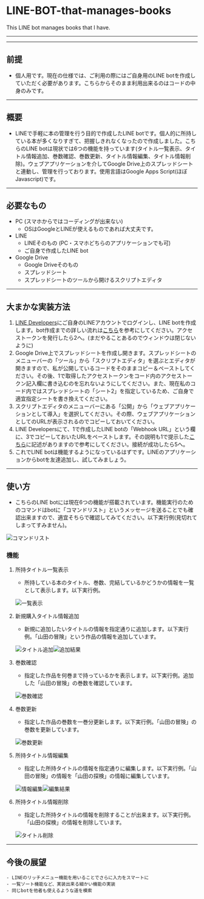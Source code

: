 # LINE-BOT-that-manages-books
This LINE bot manages books that I have.

---
---

## 前提
- 個人用です。現在の仕様では、ご利用の際にはご自身用のLINE botを作成していただく必要があります。こちらからそのまま利用出来るのはコードの中身のみです。

---
## 概要
- LINEで手軽に本の管理を行う目的で作成したLINE botです。個人的に所持している本が多くなりすぎて、把握しきれなくなったので作成しました。こちらのLINE botは現状では6つの機能を持っています(タイトル一覧表示、タイトル情報追加、巻数確認、巻数更新、タイトル情報編集、タイトル情報削除)。ウェブアプリケーションを介してGoogle Drive上のスプレッドシートと連動し、管理を行っております。使用言語はGoogle Apps Script(ほぼJavascript)です。

---

## 必要なもの
- PC (スマホからではコーディングが出来ない)
    - OSはGoogleとLINEが使えるものであれば大丈夫です。
- LINE
    - LINEそのもの (PC・スマホどちらのアプリケーションでも可)
    - ご自身で作成したLINE bot
- Google Drive
    - Google Driveそのもの
    - スプレッドシート
    - スプレッドシートのツールから開けるスクリプトエディタ

---

## 大まかな実装方法

1. [LINE Developers](https://developers.line.biz/ja/)にご自身のLINEアカウントでログインし、LINE botを作成します。bot作成までの詳しい流れは[こちら](https://qiita.com/nkjm/items/38808bbc97d6927837cd#channel%E3%82%92%E4%BD%9C%E6%88%90%E3%81%99%E3%82%8B)を参考にしてください。アクセストークンを発行したら2へ。(まだやることあるのでウィンドウは閉じないように)
2. Google Drive上でスプレッドシートを作成し開きます。スプレッドシートのメニューバーの「ツール」から「スクリプトエディタ」を選ぶとエディタが開きますので、私が公開しているコードをそのままコピー＆ペーストしてください。その後、1で取得したアクセストークンをコード内のアクセストークン記入欄に書き込むのを忘れないようにしてください。また、現在私のコード内ではスプレッドシートの「シート2」を指定しているため、ご自身で適宜指定シートを書き換えてください。
3. スクリプトエディタのメニューバーにある「公開」から「ウェブアプリケーションとして導入」を選択してください。その際、ウェブアプリケーションとしてのURLが表示されるのでコピーしておいてください。
4. LINE Developersにて、1で作成したLINE botの「Webhook URL」という欄に、3でコピーしておいたURLをペーストします。その説明も1で提示した[こちら](https://qiita.com/nkjm/items/38808bbc97d6927837cd#channel%E3%82%92%E4%BD%9C%E6%88%90%E3%81%99%E3%82%8B)に記述がありますので参考にしてください。接続が成功したら5へ。
5. これでLINE botは機能するようになっているはずです。LINEのアプリケーションからbotを友達追加し、試してみましょう。

---

## 使い方
- こちらのLINE botには現在6つの機能が搭載されています。機能実行のためのコマンドはbotに「コマンドリスト」というメッセージを送ることでも確認出来ますので、適宜そちらで確認してみてください。以下実行例(見切れてしまってすみません)。

![コマンドリスト](images/CommandList.png)

### 機能

1. 所持タイトル一覧表示
    - 所持している本のタイトル、巻数、完結しているかどうかの情報を一覧として表示します。以下実行例。

    ![一覧表示](images/table.png)

1. 新規購入タイトル情報追加
    - 新規に追加したいタイトルの情報を指定通りに追加します。以下実行例。「山田の冒険」という作品の情報を追加しています。

    ![タイトル追加](images/add.png)![追加結果](images/add_result.png)

1. 巻数確認
    - 指定した作品を何巻まで持っているかを表示します。以下実行例。追加した「山田の冒険」の巻数を確認しています。

    ![巻数確認](images/check.png)

1. 巻数更新
    - 指定した作品の巻数を一巻分更新します。以下実行例。「山田の冒険」の巻数を更新しています。

    ![巻数更新](images/update.png)

1. 所持タイトル情報編集
    - 指定した所持タイトルの情報を指定通りに編集します。以下実行例。「山田の冒険」の情報を「山田の探検」の情報に編集しています。

    ![情報編集](images/edit.png)![編集結果](images/edit_result.png)

1. 所持タイトル情報削除
    - 指定した所持タイトルの情報を削除することが出来ます。以下実行例。「山田の探検」の情報を削除しています。

    ![タイトル削除](images/delete.png)

---

## 今後の展望
    - LINEのリッチメニュー機能を用いることでさらに入力をスマートに
    - 一覧ソート機能など、実装出来る細かい機能の実装
    - 同じbotを他者も使えるような道を模索